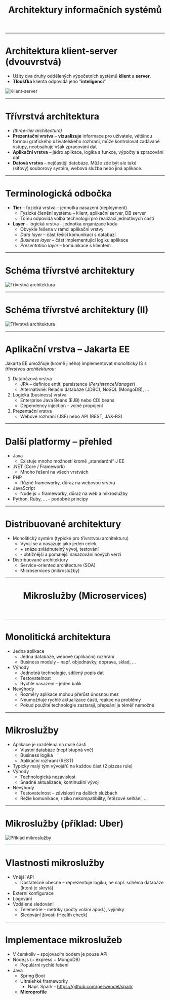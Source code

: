 <!-- .slide: class="section" -->

<header>
	<h1>Architektury informačních systémů</h1>
</header>

---

# Architektura klient-server (dvouvrstvá)
- Užity dva druhy oddělených výpočetních systémů **klient** a **server**.
- **Tloušťka** klienta odpovídá jeho "**inteligenci**"

![Klient-server](assets/klientserver3.png)
<!-- .element: style="text-align:center" -->

---

# Třívrstvá architektura
- _(three-tier architecture)_ 
- **Prezentační vrstva** – **vizualizuje** informace pro uživatele, většinou formou grafického uživatelského rozhraní, může kontrolovat zadávané vstupy, neobsahuje však zpracování dat
- **Aplikační vrstva** – jádro aplikace, logika a funkce, výpočty a zpracování dat
- **Datová vrstva** – nejčastěji databáze. Může zde být ale také (síťový) souborový systém, webová služba nebo jiná aplikace.

---

# Terminologická odbočka
- **Tier** – fyzická vrstva – jednotka nasazení (deployment)
	- Fyzické členění systému – klient, aplikační server, DB server
	- Tomu odpovídá volba technologií pro realizaci jednotlivých částí
- **Layer** – logická vrstva – jednotka organizace kódu
	- Obvykle řešena v rámci aplikační vrstvy
	- _Data_ _layer_ – část řešící komunikaci s databází
	- _Business_ _layer_ – část implementující logiku aplikace
	- _Presentation_ _layer_ – komunikace s klientem

---

# Schéma třívrstvé architektury
<!-- .slide: class="normal centered fullspace" data-transition="slide-in fade-out" -->

![Třívrstvá architektura](assets/3tier1.svg) <!-- .element: style="height:750px;margin:0;" -->

<div class="fragment box shadow" style="position:absolute;left:1200px;top:840px;padding:10px;">
Database server<br/>
(MySQL, Oracle, ...)
</div>

<div class="fragment box shadow" style="position:absolute;left:1200px;top:240px;padding:10px;">
Web browser
</div>

<div class="fragment box shadow" style="position:absolute;left:1200px;top:540px;padding:10px;">
Application server<br/>
(Java, .NET, ...)
</div>

<div class="fragment box shadow" style="position:absolute;right:1200px;top:320px;padding:10px;">
HTTP<br/>
(přenos dat, serializace)
</div>

<div class="fragment box shadow" style="position:absolute;right:1200px;top:780px;padding:10px;">
SQL<br/>
</div>

---

# Schéma třívrstvé architektury (II)
<!-- .slide: class="normal centered fullspace" data-transition="fade-in slide-out" -->

![Třívrstvá architektura](assets/3tier2.svg) <!-- .element: style="height:750px;margin:0;" -->

<div class="fragment box shadow" style="position:absolute;left:1200px;top:540px;padding:10px;">
Java, .NET, PHP ...<br/>
Různá rámcová řešení (framework)
</div>

<div class="fragment box shadow" style="position:absolute;left:1200px;top:240px;padding:10px;">
Tenčí nebo tlustší klient v prohlížeči
</div>

<div class="fragment box shadow" style="position:absolute;left:1200px;top:840px;padding:10px;">
Datový model (objektový, relační, ...)
</div>

---

# Aplikační vrstva – Jakarta EE

Jakarta EE umožňuje (kromě jiného) implementovat _monolitický_ IS s _třívrstvou architekturou:_
1. Databázová vrstva
	- JPA – definice entit, persistence (_PersistenceManager_)
	- Alternativně: Relační databáze (JDBC), NoSQL (MongoDB), …
2. Logická (business) vrstva
	- Enterprise Java Beans (EJB) nebo CDI beans
	- Dependency injection – volné propojení
3. Prezentační vrstva
	- Webové rozhraní (JSF) nebo API (REST, JAX-RS)

---

# Další platformy – přehled
- Java
	- Existuje mnoho možností kromě „standardní“ J EE
- .NET (Core / Framework)
	- Mnoho řešení na všech vrstvách
- PHP
	- Různé frameworky, důraz na webovou vrstvu
- JavaScript
	- Node.js + frameworky, důraz na web a mikroslužby
- Python, Ruby, … - podobné principy

---

# Distribuované architektury
- Monolitický systém (typické pro třívrstvou architekturu)
	- Vyvíjí se a nasazuje jako jeden celek
	- \+ snáze zvládnutelný vývoj, testování
	- \- obtížnější a pomalejší nasazování nových verzí
- Distribuované architektury
	- Service-oriented architecture (SOA)
	- Microservices (mikroslužby)

---

<!-- .slide: class="section" -->

<header>
	<h1>Mikroslužby (Microservices)</h1>
</header>

---

# Monolitická architektura
- Jedna aplikace
	- Jedna databáze, webové (aplikační) rozhraní
	- Business moduly – např. objednávky, doprava, sklad, …
- Výhody
	- Jednotná technologie, sdílený popis dat
	- Testovatelnost
	- Rychlé nasazení – jeden balík
- Nevýhody
	- Rozměry aplikace mohou přerůst únosnou mez
	- Neumožňuje rychlé aktualizace částí, reakce na problémy
	- Pokud použité technologie zastarají, přepsání je téměř nemožné

---

# Mikroslužby
- Aplikace je rozdělena na malé části
	- Vlastní databáze (nepřístupná vně)
	- Business logika
	- Aplikační rozhraní (REST)
- Typicky malý tým vývojářů na každou část (2 pizzas rule)
- Výhody
	- Technologická nezávislost
	- Snadné aktualizace, kontinuální vývoj
- Nevýhody
	- Testovatelnost – závislosti na dalších službách
	- Režie komunikace, riziko nekompatibility, řetězové selhání, …

---

<!-- .slide: class="normal centered fullspace" -->

# Mikroslužby (příklad: Uber)

![Příklad mikroslužby](assets/image6.png) <!-- .element: style="height:750px" -->

---

# Vlastnosti mikroslužby
- Vnější API
	- Dostatečně obecné – reprezentuje logiku, ne např. schéma databáze (která je skrytá)
- Externí konfigurace
- Logování
- Vzdálené sledování
	- Telemetrie – metriky (počty volání apod.), výjimky
	- Sledování živosti (Health check)

---

# Implementace mikroslužeb
- V čemkoliv – spojovacím bodem je pouze API
- Node.js (+ express + MongoDB)
	- Populární rychlé řešení
- Java
	- Spring Boot
	- Ultralehké frameworky
		- Např. Spark - https://github.com/perwendel/spark 
	- **Microprofile**
